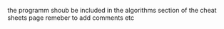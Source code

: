 the programm shoub be included in the algorithms section of the cheat sheets page 
remeber to add comments etc
